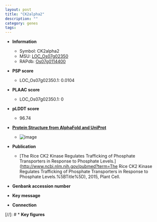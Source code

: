```yaml
---
layout: post
title: "CK2alpha2"
description: ""
category: genes
tags: 
---
```


* **Information**  
    + Symbol: CK2alpha2  
    + MSU: [LOC_Os07g02350](http://rice.plantbiology.msu.edu/cgi-bin/ORF_infopage.cgi?orf=LOC_Os07g02350)  
    + RAPdb: [Os07g0114400](http://rapdb.dna.affrc.go.jp/viewer/gbrowse_details/irgsp1?name=Os07g0114400)  

* **PSP score**  
    + LOC_Os07g02350.1: 0.0104 

* **PLAAC score**  
    + LOC_Os07g02350.1: 0 

* **pLDDT score**
    + 96.74

* **[Protein Structure from AlphaFold and UniProt](https://www.uniprot.org/uniprotkb/Q8H386/entry#structure)**
    + ![image](https://ricepsp.github.io/images/Q8/AF-Q8H386-F1.png)

* **Publication**  
    + [The Rice CK2 Kinase Regulates Trafficking of Phosphate Transporters in Response to Phosphate Levels.](http://www.ncbi.nlm.nih.gov/pubmed?term=The Rice CK2 Kinase Regulates Trafficking of Phosphate Transporters in Response to Phosphate Levels.%5BTitle%5D), 2015, Plant Cell.

* **Genbank accession number**  

* **Key message**  

* **Connection**  

[//]: # * **Key figures**  


